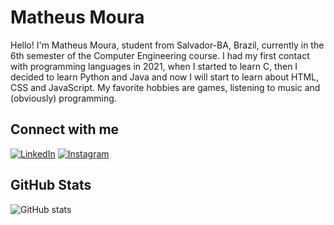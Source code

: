 # Matheus Moura

Hello! I'm Matheus Moura, student from Salvador-BA, Brazil, currently in the 6th semester of the Computer Engineering course. I had my first contact with programming languages in 2021, when I started to learn C, then I decided to learn Python and Java and now I will start to learn about HTML, CSS and JavaScript. My favorite hobbies are games, listening to music and (obviously) programming.

## Connect with me
[![LinkedIn](https://img.shields.io/badge/-LinkedIn-23238E?style=for-the-badge&logo=linkedin&logoColor=FFFF00)](https://www.linkedin.com/in/matheus-moura-rodrigues-costa/)
[![Instagram](https://img.shields.io/badge/-Instagram-23238E?style=for-the-badge&logo=instagram&logoColor=FFFF00)](https://instagram.com/matheus.moura19)

## GitHub Stats
![GitHub stats](https://github-readme-stats-git-masterrstaa-rickstaa.vercel.app/api?username=matheusmstorm&hide_title=true&show_icons=true&include_all_commits=false&count_private=true&line_height=25&hide=issues&bg_color=23238E&title_color=FFFF00&text_color=FFF&border_radius=3&border_color=36123c&icon_color=FFFF00&theme=transparent)
